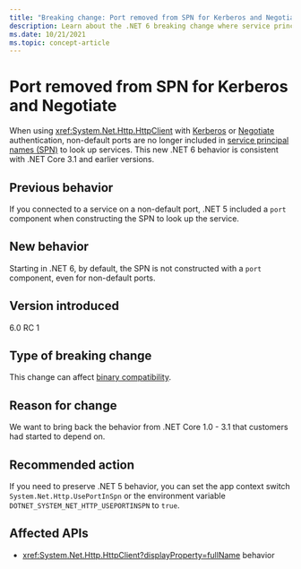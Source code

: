 ```yaml
---
title: "Breaking change: Port removed from SPN for Kerberos and Negotiate"
description: Learn about the .NET 6 breaking change where service principal names don't include a port component for Kerberos and Negotiate authentication.
ms.date: 10/21/2021
ms.topic: concept-article
---
```

# Port removed from SPN for Kerberos and Negotiate

When using <xref:System.Net.Http.HttpClient> with [Kerberos](/windows/win32/secauthn/microsoft-kerberos) or [Negotiate](/windows/win32/secauthn/microsoft-negotiate) authentication, non-default ports are no longer included in [service principal names (SPN)](/windows/win32/ad/service-principal-names) to look up services. This new .NET 6 behavior is consistent with .NET Core 3.1 and earlier versions.

## Previous behavior

If you connected to a service on a non-default port, .NET 5 included a `port` component when constructing the SPN to look up the service.

## New behavior

Starting in .NET 6, by default, the SPN is not constructed with a `port` component, even for non-default ports.

## Version introduced

6.0 RC 1

## Type of breaking change

This change can affect [binary compatibility](../../categories.md#binary-compatibility).

## Reason for change

We want to bring back the behavior from .NET Core 1.0 - 3.1 that customers had started to depend on.

## Recommended action

If you need to preserve .NET 5 behavior, you can set the app context switch `System.Net.Http.UsePortInSpn` or the environment variable `DOTNET_SYSTEM_NET_HTTP_USEPORTINSPN` to `true`.

## Affected APIs

- <xref:System.Net.Http.HttpClient?displayProperty=fullName> behavior
